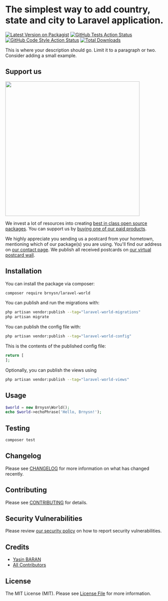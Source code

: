 # The simplest way to add country, state and city to Laravel application.

[![Latest Version on Packagist](https://img.shields.io/packagist/v/brnysn/laravel-world.svg?style=flat-square)](https://packagist.org/packages/brnysn/laravel-world)
[![GitHub Tests Action Status](https://img.shields.io/github/workflow/status/brnysn/laravel-world/run-tests?label=tests)](https://github.com/brnysn/laravel-world/actions?query=workflow%3Arun-tests+branch%3Amain)
[![GitHub Code Style Action Status](https://img.shields.io/github/workflow/status/brnysn/laravel-world/Fix%20PHP%20code%20style%20issues?label=code%20style)](https://github.com/brnysn/laravel-world/actions?query=workflow%3A"Fix+PHP+code+style+issues"+branch%3Amain)
[![Total Downloads](https://img.shields.io/packagist/dt/brnysn/laravel-world.svg?style=flat-square)](https://packagist.org/packages/brnysn/laravel-world)

This is where your description should go. Limit it to a paragraph or two. Consider adding a small example.

## Support us

[<img src="https://github-ads.s3.eu-central-1.amazonaws.com/Laravel-World.jpg?t=1" width="419px" />](https://spatie.be/github-ad-click/Laravel-World)

We invest a lot of resources into creating [best in class open source packages](https://spatie.be/open-source). You can support us by [buying one of our paid products](https://spatie.be/open-source/support-us).

We highly appreciate you sending us a postcard from your hometown, mentioning which of our package(s) you are using. You'll find our address on [our contact page](https://spatie.be/about-us). We publish all received postcards on [our virtual postcard wall](https://spatie.be/open-source/postcards).

## Installation

You can install the package via composer:

```bash
composer require brnysn/laravel-world
```

You can publish and run the migrations with:

```bash
php artisan vendor:publish --tag="laravel-world-migrations"
php artisan migrate
```

You can publish the config file with:

```bash
php artisan vendor:publish --tag="laravel-world-config"
```

This is the contents of the published config file:

```php
return [
];
```

Optionally, you can publish the views using

```bash
php artisan vendor:publish --tag="laravel-world-views"
```

## Usage

```php
$world = new Brnysn\World();
echo $world->echoPhrase('Hello, Brnysn!');
```

## Testing

```bash
composer test
```

## Changelog

Please see [CHANGELOG](CHANGELOG.md) for more information on what has changed recently.

## Contributing

Please see [CONTRIBUTING](CONTRIBUTING.md) for details.

## Security Vulnerabilities

Please review [our security policy](../../security/policy) on how to report security vulnerabilities.

## Credits

- [Yasin BARAN](https://github.com/brnysn)
- [All Contributors](../../contributors)

## License

The MIT License (MIT). Please see [License File](LICENSE.md) for more information.
